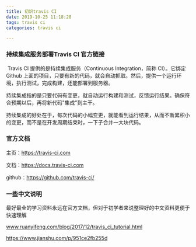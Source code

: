 ```yaml
---
title: 初识travis CI
date: 2019-10-25 11:18:28
tags: travis ci
categories: travis ci

---
```


### 持续集成服务部署Travis CI 官方链接 

​	Travis CI 提供的是持续集成服务（Continuous Integration，简称 CI）。它绑定 Github 上面的项目，只要有新的代码，就会自动抓取。然后，提供一个运行环境，执行测试，完成构建，还能部署到服务器。

<!-- more -->	

​    持续集成指的是只要代码有变更，就自动运行构建和测试，反馈运行结果。确保符合预期以后，再将新代码"集成"到主干。

​	持续集成的好处在于，每次代码的小幅变更，就能看到运行结果，从而不断累积小的变更，而不是在开发周期结束时，一下子合并一大块代码。

### 官方文档

主页：https://travis-ci.com

文档：https://docs.travis-ci.com

github：https://github.com/travis-ci/

### 一些中文说明

最好最全的学习资料永远在官方文档，但对于初学者来说整理好的中文资料更便于快速理解

www.ruanyifeng.com/blog/2017/12/travis_ci_tutorial.html

https://www.jianshu.com/p/951ce2fb255d











